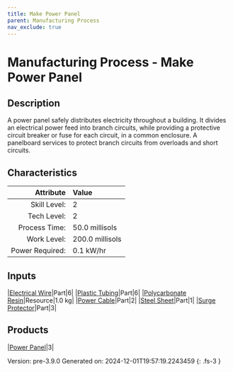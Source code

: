 ```yaml
---
title: Make Power Panel
parent: Manufacturing Process
nav_exclude: true
---
```

# Manufacturing Process - Make Power Panel

## Description
 A power panel safely distributes electricity throughout a building. It divides &#10;&#9;&#9;&#9;an electrical power feed into branch circuits, while providing a protective circuit &#10;&#9;&#9;&#9;breaker or fuse for each circuit, in a common enclosure. A panelboard services to protect &#10;&#9;&#9;&#9;branch circuits from overloads and short circuits. &#10;&#9;&#9;

## Characteristics

| Attribute      | Value |
|--------:|:------|
|Skill Level:|2|
|Tech Level:|2|
|Process Time:|50.0 millisols|
|Work Level:|200.0 millisols|
|Power Required:|0.1 kW/hr|

## Inputs

|[Electrical Wire](../part/electrical-wire.html)|Part|6|
|[Plastic Tubing](../part/plastic-tubing.html)|Part|6|
|[Polycarbonate Resin](../resource/polycarbonate-resin.html)|Resource|1.0 kg|
|[Power Cable](../part/power-cable.html)|Part|2|
|[Steel Sheet](../part/steel-sheet.html)|Part|1|
|[Surge Protector](../part/surge-protector.html)|Part|3|

## Products

|[Power Panel](../part/power-panel.html)|3|


Version: pre-3.9.0 Generated on: 2024-12-01T19:57:19.2243459
{: .fs-3 }

